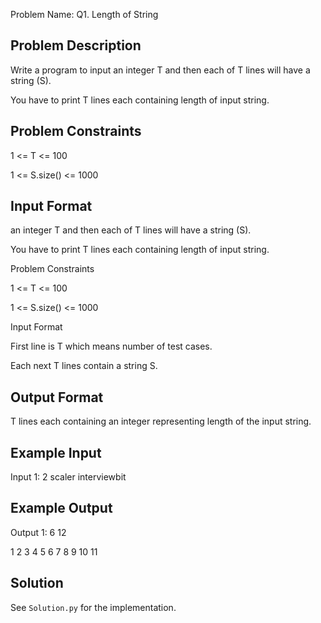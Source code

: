Problem Name: Q1. Length of String

## Problem Description

Write a program to input an integer T and then each of T lines will have a string (S).

You have to print T lines each containing length of input string.

## Problem Constraints

1 <= T <= 100

1 <= S.size() <= 1000

## Input Format

an integer T and then each of T lines will have a string (S).

You have to print T lines each containing length of input string.

Problem Constraints

1 <= T <= 100

1 <= S.size() <= 1000

Input Format

First line is T which means number of test cases.

Each next T lines contain a string S.

## Output Format

T lines each containing an integer representing length of the input string.

## Example Input

Input 1:
2
scaler
interviewbit

## Example Output

Output 1:
6
12

1
2
3
4
5
6
7
8
9
10
11

## Solution

See `Solution.py` for the implementation.